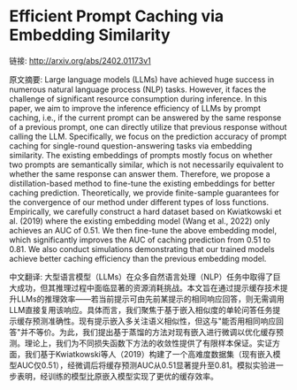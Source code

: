 # Efficient Prompt Caching via Embedding Similarity

链接: http://arxiv.org/abs/2402.01173v1

原文摘要:
Large language models (LLMs) have achieved huge success in numerous natural
language process (NLP) tasks. However, it faces the challenge of significant
resource consumption during inference. In this paper, we aim to improve the
inference efficiency of LLMs by prompt caching, i.e., if the current prompt can
be answered by the same response of a previous prompt, one can directly utilize
that previous response without calling the LLM. Specifically, we focus on the
prediction accuracy of prompt caching for single-round question-answering tasks
via embedding similarity. The existing embeddings of prompts mostly focus on
whether two prompts are semantically similar, which is not necessarily
equivalent to whether the same response can answer them. Therefore, we propose
a distillation-based method to fine-tune the existing embeddings for better
caching prediction. Theoretically, we provide finite-sample guarantees for the
convergence of our method under different types of loss functions. Empirically,
we carefully construct a hard dataset based on Kwiatkowski et al. (2019) where
the existing embedding model (Wang et al., 2022) only achieves an AUC of 0.51.
We then fine-tune the above embedding model, which significantly improves the
AUC of caching prediction from 0.51 to 0.81. We also conduct simulations
demonstrating that our trained models achieve better caching efficiency than
the previous embedding model.

中文翻译:
大型语言模型（LLMs）在众多自然语言处理（NLP）任务中取得了巨大成功，但其推理过程中面临显著的资源消耗挑战。本文旨在通过提示缓存技术提升LLMs的推理效率——若当前提示可由先前某提示的相同响应回答，则无需调用LLM直接复用该响应。具体而言，我们聚焦于基于嵌入相似度的单轮问答任务提示缓存预测准确性。现有提示嵌入多关注语义相似性，但这与"能否用相同响应回答"并不等价。为此，我们提出基于蒸馏的方法对现有嵌入进行微调以优化缓存预测。理论上，我们为不同损失函数下方法的收敛性提供了有限样本保证。实证方面，我们基于Kwiatkowski等人（2019）构建了一个高难度数据集（现有嵌入模型AUC仅0.51），经微调后将缓存预测AUC从0.51显著提升至0.81。模拟实验进一步表明，经训练的模型比原嵌入模型实现了更优的缓存效率。
